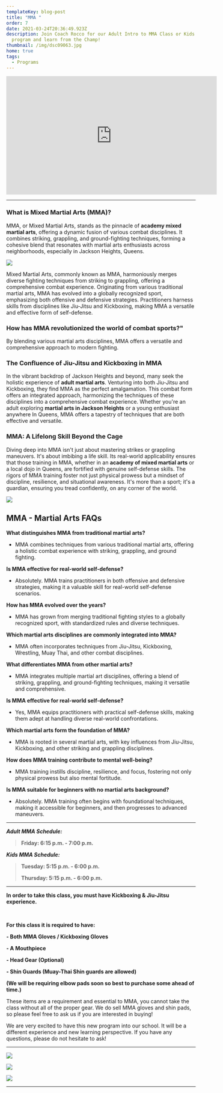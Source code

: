 ```yaml
---
templateKey: blog-post
title: "MMA "
order: 7
date: 2021-03-24T20:36:49.923Z
description: Join Coach Rocco for our Adult Intro to MMA Class or Kids MMA
  program and learn from the Champ!
thumbnail: /img/dsc09063.jpg
home: true
tags:
  - Programs
---
```

<iframe width="560" height="315" src="https://www.youtube.com/embed/wCAR1lo4GlU" title="YouTube video player" frameborder="0" allow="accelerometer; autoplay; clipboard-write; encrypted-media; gyroscope; picture-in-picture; web-share" allowfullscreen></iframe>

- - -

### **What is Mixed Martial Arts (MMA)?**

MMA, or Mixed Martial Arts, stands as the pinnacle of **academy mixed martial arts**, offering a dynamic fusion of various combat disciplines. It combines striking, grappling, and ground-fighting techniques, forming a cohesive blend that resonates with martial arts enthusiasts across neighborhoods, especially in Jackson Heights, Queens.

![](/img/dsc08917.jpg)

Mixed Martial Arts, commonly known as MMA, harmoniously merges diverse fighting techniques from striking to grappling, offering a comprehensive combat experience. Originating from various traditional martial arts, MMA has evolved into a globally recognized sport, emphasizing both offensive and defensive strategies. Practitioners harness skills from disciplines like Jiu-Jitsu and Kickboxing, making MMA a versatile and effective form of self-defense.

### How has MMA revolutionized the world of combat sports?"

By blending various martial arts disciplines, MMA offers a versatile and comprehensive approach to modern fighting.

### **The Confluence of Jiu-Jitsu and Kickboxing in MMA**

In the vibrant backdrop of Jackson Heights and beyond, many seek the holistic experience of **adult martial arts**. Venturing into both Jiu-Jitsu and Kickboxing, they find MMA as the perfect amalgamation. This combat form offers an integrated approach, harmonizing the techniques of these disciplines into a comprehensive combat experience. Whether you're an adult exploring **martial arts in Jackson Heights** or a young enthusiast anywhere In Queens, MMA offers a tapestry of techniques that are both effective and versatile. 

### **MMA: A Lifelong Skill Beyond the Cage**

Diving deep into MMA isn't just about mastering strikes or grappling maneuvers. It's about imbibing a life skill. Its real-world applicability ensures that those training in MMA, whether in an **academy of mixed martial arts** or a local dojo in Queens, are fortified with genuine self-defense skills. The rigors of MMA training foster not just physical prowess but a mindset of discipline, resilience, and situational awareness. It's more than a sport; it's a guardian, ensuring you tread confidently, on any corner of the world.

![](/img/dsc08912.jpg)

## M﻿MA - Martial Arts FAQs

**What distinguishes MMA from traditional martial arts?**

* MMA combines techniques from various traditional martial arts, offering a holistic combat experience with striking, grappling, and ground fighting.

**Is MMA effective for real-world self-defense?**

* Absolutely. MMA trains practitioners in both offensive and defensive strategies, making it a valuable skill for real-world self-defense scenarios.

**How has MMA evolved over the years?**

* MMA has grown from merging traditional fighting styles to a globally recognized sport, with standardized rules and diverse techniques.

**Which martial arts disciplines are commonly integrated into MMA?**

* MMA often incorporates techniques from Jiu-Jitsu, Kickboxing, Wrestling, Muay Thai, and other combat disciplines. 

**What differentiates MMA from other martial arts?**

* MMA integrates multiple martial art disciplines, offering a blend of striking, grappling, and ground-fighting techniques, making it versatile and comprehensive.

**Is MMA effective for real-world self-defense?**

* Yes, MMA equips practitioners with practical self-defense skills, making them adept at handling diverse real-world confrontations.

**Which martial arts form the foundation of MMA?**

* MMA is rooted in several martial arts, with key influences from Jiu-Jitsu, Kickboxing, and other striking and grappling disciplines.

**How does MMA training contribute to mental well-being?**

* MMA training instills discipline, resilience, and focus, fostering not only physical prowess but also mental fortitude.

**Is MMA suitable for beginners with no martial arts background?**

* Absolutely. MMA training often begins with foundational techniques, making it accessible for beginners, and then progresses to advanced maneuvers.

- - -

***Adult MMA Schedule:***

> **Friday: 6:15 p.m. - 7:00 p.m.**

***Kids MMA Schedule:***

> **Tuesday: 5:15 p.m. - 6:00 p.m.**
>
> **Thursday: 5:15 p.m. - 6:00 p.m.**

- - -

**In order to take this class, you must have Kickboxing & Jiu-Jitsu experience.** 

<br>

**F﻿or this class it is required to have:**

**\- Both MMA Gloves / Kickboxing Gloves**

**\- A Mouthpiece**

**\- Head Gear (Optional)**

**\- Shin Guards (Muay-Thai Shin guards are allowed)**

**(We will be requiring elbow pads soon so best to purchase some ahead of time.)**

These items are a requirement and essential to MMA, you cannot take the class without all of the proper gear. We do sell MMA gloves and shin pads, so please feel free to ask us if you are interested in buying!

We are very excited to have this new program into our school. It will be a different experience and new learning perspective. If you have any questions, please do not hesitate to ask!

- - -

![](/img/dsc08894.jpg)

![](/img/dsc08983.jpg)

![](/img/dsc09039.jpg)

- - -